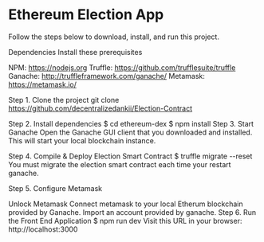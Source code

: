 # Ethereum Election App

Follow the steps below to download, install, and run this project.

Dependencies
Install these prerequisites

NPM: https://nodejs.org
Truffle: https://github.com/trufflesuite/truffle
Ganache: http://truffleframework.com/ganache/
Metamask: https://metamask.io/

Step 1. Clone the project
git clone https://github.com/decentralizedankii/Election-Contract

Step 2. Install dependencies
$ cd ethereum-dex
$ npm install
Step 3. Start Ganache
Open the Ganache GUI client that you downloaded and installed. This will start your local blockchain instance.

Step 4. Compile & Deploy Election Smart Contract
$ truffle migrate --reset You must migrate the election smart contract each time your restart ganache.

Step 5. Configure Metamask

Unlock Metamask
Connect metamask to your local Etherum blockchain provided by Ganache.
Import an account provided by ganache.
Step 6. Run the Front End Application
$ npm run dev Visit this URL in your browser: http://localhost:3000